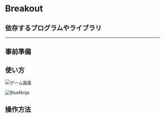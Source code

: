 Breakout
===

## 依存するプログラムやライブラリ

---

## 事前準備

## 使い方

![ゲーム画面](images/screenshot.png)

![BlueNinja](images/blueninja.png)

## 操作方法
